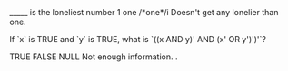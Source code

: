 <fill-in-the-blank>
  <prompt>_____ is the loneliest number</prompt>
  <answers>
    <answer type="exact">1</answer>
    <answer type="exact">one</answer>
    <answer type="regex">/*one*/i</answer>
  </answers>
  <explanation>Doesn't get any lonelier than one.</explanation>
</fill-in-the-blank>


<quiz>
  <question>
    <p>If `x` is TRUE and `y` is TRUE, what is `((x AND y)' AND (x' OR y')')'`?</p>
    <answer correct>TRUE</answer>
    <answer>FALSE</answer>
    <answer>NULL</answer>
    <answer>Not enough information.</answer>
    <explanation>.</explanation>
  </question>
</quiz>
